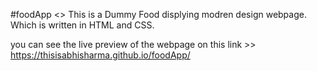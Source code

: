 #foodApp
<<introduction>>
This is a Dummy Food displying modren design webpage. Which is written in HTML and CSS.

you can see the live preview of the webpage on this link >> https://thisisabhisharma.github.io/foodApp/
